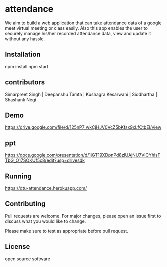 # attendance 
We aim to build a web application that can take attendance data of a google meet virtual meeting or class easily. Also this app enables the user to securely manage his/her recorded attendance data, view and update it  without any hassle.


## Installation

npm install 
npm start

## contributors
 Simarpreet Singh |
 Deepanshu Tamta |
 Kushagra Kesarwani |
 Siddhartha |
  Shashank Negi 

## Demo
https://drive.google.com/file/d/125nP7_wkCjHJV0VcZ5bKfsx9xLfCtbEl/view


## ppt 
https://docs.google.com/presentation/d/1jGT19XDpnPd8zlUAjNU7VlCYhlsFTbG_O17SOKUf5c8/edit?usp=drivesdk


## Running
https://dtu-attendance.herokuapp.com/


## Contributing
Pull requests are welcome. For major changes, please open an issue first to discuss what you would like to change.

Please make sure to test as appropriate before pull request.

## License
open source software 